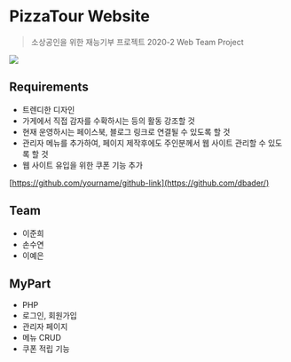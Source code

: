 # PizzaTour Website
> 소상공인을 위한 재능기부 프로젝트
2020-2 Web Team Project

![](header.png)

## Requirements

- 트렌디한 디자인
- 가게에서 직접 감자를 수확하시는 등의 활동 강조할 것
- 현재 운영하시는 페이스북, 블로그 링크로 연결될 수 있도록 할 것
- 관리자 메뉴를 추가하여, 페이지 제작후에도 주인분께서 웹 사이트 관리할 수 있도록 할 것
- 웹 사이트 유입을 위한 쿠폰 기능 추가

[https://github.com/yourname/github-link](https://github.com/dbader/)  
      
## Team

- 이준희
- 손수연
- 이예은

## MyPart

- PHP
- 로그인, 회원가입
- 관리자 페이지
- 메뉴 CRUD
- 쿠폰 적립 기능
